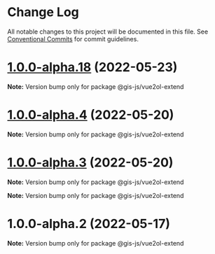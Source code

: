 # Change Log

All notable changes to this project will be documented in this file.
See [Conventional Commits](https://conventionalcommits.org) for commit guidelines.

# [1.0.0-alpha.18](https://github.com/panzhiyue/gis-js/compare/v1.0.0-alpha.2...v1.0.0-alpha.18) (2022-05-23)

**Note:** Version bump only for package @gis-js/vue2ol-extend






# [1.0.0-alpha.4](https://github.com/panzhiyue/gis-js/compare/v1.0.0-alpha.2...v1.0.0-alpha.4) (2022-05-20)

**Note:** Version bump only for package @gis-js/vue2ol-extend





# [1.0.0-alpha.3](https://github.com/panzhiyue/vue2ol/compare/v1.0.0-alpha.2...v1.0.0-alpha.3) (2022-05-20)

**Note:** Version bump only for package @gis-js/vue2ol-extend







**Note:** Version bump only for package @gis-js/vue2ol-extend





# 1.0.0-alpha.2 (2022-05-17)

**Note:** Version bump only for package @gis-js/vue2ol-extend
